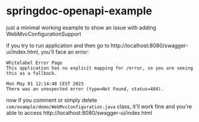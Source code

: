 # springdoc-openapi-example

just a minimal working example to show an issue with adding WebMvcConfigurationSupport

if you try to run application and then go to http://localhost:8080/swagger-ui/index.html, you'll face an error:

```
Whitelabel Error Page
This application has no explicit mapping for /error, so you are seeing this as a fallback.

Mon May 01 12:14:48 CEST 2023
There was an unexpected error (type=Not Found, status=404).
```

now if you comment or simply delete `com/example/demo/WebMvcConfiguration.java` class, it'll work fine and you're able
to access http://localhost:8080/swagger-ui/index.html
